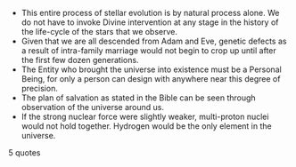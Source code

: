  - This entire process of stellar evolution is by natural process alone. We do not have to invoke Divine intervention at any stage in the history of the life-cycle of the stars that we observe.
 - Given that we are all descended from Adam and Eve, genetic defects as a result of intra-family marriage would not begin to crop up until after the first few dozen generations.
 - The Entity who brought the universe into existence must be a Personal Being, for only a person can design with anywhere near this degree of precision.
 - The plan of salvation as stated in the Bible can be seen through observation of the universe around us.
 - If the strong nuclear force were slightly weaker, multi-proton nuclei would not hold together. Hydrogen would be the only element in the universe.

5 quotes